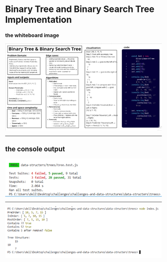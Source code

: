 # Binary Tree and Binary Search Tree Implementation
### the whiteboard image 
![](../../docs/whiteboard-trees.PNG)
___
## the console output
![](../../docs/consol-trees.PNG)
___
![](../../docs/output-trees.PNG)